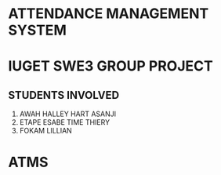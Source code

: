 # ATTENDANCE MANAGEMENT SYSTEM
# IUGET SWE3 GROUP PROJECT
## STUDENTS INVOLVED

1. AWAH HALLEY HART ASANJI
2. ETAPE ESABE TIME THIERY
3. FOKAM LILLIAN
# ATMS
